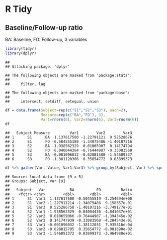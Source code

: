 R Tidy
================

Baseline/Follow-up ratio
------------------------

BA: Baseline, FO: Follow-up, 3 variables

``` r
library(tidyr)
library(dplyr)
```

    ## 
    ## Attaching package: 'dplyr'

    ## The following objects are masked from 'package:stats':
    ## 
    ##     filter, lag

    ## The following objects are masked from 'package:base':
    ## 
    ##     intersect, setdiff, setequal, union

``` r
df = data.frame(Subject=rep(c("S1","S2","S3"), each=2),
                Measure=rep(c("BA","FO"), 3),
                Var1=rnorm(6), Var2=rnorm(6), Var3=rnorm(6))
df
```

    ##   Subject Measure         Var1        Var2        Var3
    ## 1      S1      BA  1.137617500 -1.22791121  0.52528676
    ## 2      S1      FO -0.504555189 -1.34075486 -1.40107216
    ## 3      S2      BA -1.938562329  0.01065907  0.14174794
    ## 4      S2      FO  0.040044364 -0.76444987 -0.33083560
    ## 5      S3      BA -0.001096032 -0.02881580 -1.54609337
    ## 6      S3      FO -1.381120306  0.35654772  0.03899373

``` r
df %>% gather(Var, Value, Var1:Var3) %>% group_by(Subject, Var) %>% spread(Measure, Value) %>% mutate(Ratio=BA/FO)
```

    ## Source: local data frame [9 x 5]
    ## Groups: Subject, Var [9]
    ## 
    ##   Subject   Var           BA          FO         Ratio
    ##    <fctr> <chr>        <dbl>       <dbl>         <dbl>
    ## 1      S1  Var1  1.137617500 -0.50455519 -2.254694e+00
    ## 2      S1  Var2 -1.227911214 -1.34075486  9.158357e-01
    ## 3      S1  Var3  0.525286758 -1.40107216 -3.749177e-01
    ## 4      S2  Var1 -1.938562329  0.04004436 -4.841037e+01
    ## 5      S2  Var2  0.010659066 -0.76444987 -1.394345e-02
    ## 6      S2  Var3  0.141747939 -0.33083560 -4.284543e-01
    ## 7      S3  Var1 -0.001096032 -1.38112031  7.935816e-04
    ## 8      S3  Var2 -0.028815795  0.35654772 -8.081890e-02
    ## 9      S3  Var3 -1.546093372  0.03899373 -3.964980e+01
